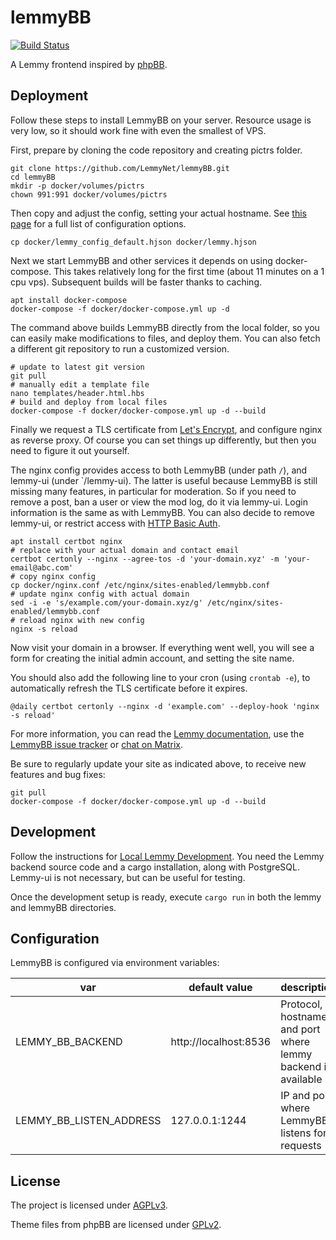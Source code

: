 # lemmyBB
[![Build Status](https://cloud.drone.io/api/badges/LemmyNet/activitypub-federation-rust/status.svg)](https://cloud.drone.io/Nutomic/lemmyBB)

A Lemmy frontend inspired by [phpBB](https://www.phpbb.com/).

## Deployment

Follow these steps to install LemmyBB on your server. Resource usage is very low, so it should work fine with even the smallest of VPS.

First, prepare by cloning the code repository and creating pictrs folder.
```
git clone https://github.com/LemmyNet/lemmyBB.git
cd lemmyBB
mkdir -p docker/volumes/pictrs
chown 991:991 docker/volumes/pictrs
```

Then copy and adjust the config, setting your actual hostname. See [this page](https://join-lemmy.org/docs/en/administration/configuration.html) for a full list of configuration options.
```
cp docker/lemmy_config_default.hjson docker/lemmy.hjson
```

Next we start LemmyBB and other services it depends on using docker-compose. This takes relatively long for the first time (about 11 minutes on a 1 cpu vps). Subsequent builds will be faster thanks to caching.

```
apt install docker-compose
docker-compose -f docker/docker-compose.yml up -d
```

The command above builds LemmyBB directly from the local folder, so you can easily make modifications to files, and deploy them. You can also fetch a different git repository to run a customized version.

```
# update to latest git version
git pull
# manually edit a template file
nano templates/header.html.hbs
# build and deploy from local files
docker-compose -f docker/docker-compose.yml up -d --build
```

Finally we request a TLS certificate from [Let's Encrypt](https://letsencrypt.org/), and configure nginx as reverse proxy. Of course you can set things up differently, but then you need to figure it out yourself.

The nginx config provides access to both LemmyBB (under path `/`), and lemmy-ui (under `/lemmy-ui). The latter is useful because LemmyBB is still missing many features, in particular for moderation. So if you need to remove a post, ban a user or view the mod log, do it via lemmy-ui. Login information is the same as with LemmyBB. You can also decide to remove lemmy-ui, or restrict access with [HTTP Basic Auth](https://docs.nginx.com/nginx/admin-guide/security-controls/configuring-http-basic-authentication/).

```
apt install certbot nginx
# replace with your actual domain and contact email
certbot certonly --nginx --agree-tos -d 'your-domain.xyz' -m 'your-email@abc.com'
# copy nginx config
cp docker/nginx.conf /etc/nginx/sites-enabled/lemmybb.conf
# update nginx config with actual domain
sed -i -e 's/example.com/your-domain.xyz/g' /etc/nginx/sites-enabled/lemmybb.conf
# reload nginx with new config
nginx -s reload
```

Now visit your domain in a browser. If everything went well, you will see a form for creating the initial admin account, and setting the site name.

You should also add the following line to your cron (using `crontab -e`), to automatically refresh the TLS certificate before it expires.

```
@daily certbot certonly --nginx -d 'example.com' --deploy-hook 'nginx -s reload'
```

For more information, you can read the [Lemmy documentation](https://join-lemmy.org/docs/en/index.html), use the [LemmyBB issue tracker](https://github.com/LemmyNet/lemmyBB/issues) or [chat on Matrix](https://matrix.to/#/#lemmy-space:matrix.org).

Be sure to regularly update your site as indicated above, to receive new features and bug fixes:

```
git pull
docker-compose -f docker/docker-compose.yml up -d --build
```

## Development

Follow the instructions for [Local Lemmy Development](https://join-lemmy.org/docs/en/contributing/local_development.html). You need the Lemmy backend source code and a cargo installation, along with PostgreSQL. Lemmy-ui is not necessary, but can be useful for testing.

Once the development setup is ready, execute `cargo run` in both the lemmy and lemmyBB directories.

## Configuration

LemmyBB is configured via environment variables:

| var                     | default value         | description                                                  |
|-------------------------|-----------------------|--------------------------------------------------------------|
| LEMMY_BB_BACKEND        | http://localhost:8536 | Protocol, hostname and port where lemmy backend is available |
| LEMMY_BB_LISTEN_ADDRESS | 127.0.0.1:1244        | IP and port where LemmyBB listens for requests               |
## License

The project is licensed under [AGPLv3](LICENSE). 

Theme files from phpBB are licensed under [GPLv2](https://www.phpbb.com/downloads/license).